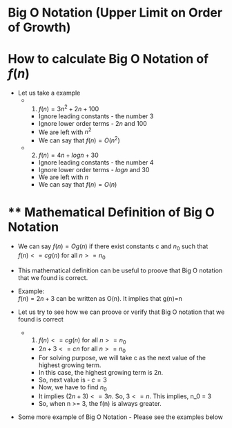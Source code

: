 # Big O Notation (Upper Limit on Order of Growth)

# **How to calculate Big O Notation of $f(n)$**
- Let us take a example  
  - 1. $f(n) = 3n^2 + 2n + 100$
    - Ignore leading constants - the number 3
    - Ignore lower order terms - $2n$ and $100$
    - We are left with $n^2$
    - We can say that $f(n)=O(n^2)$

  - 2. $f(n) = 4n + logn + 30$
    - Ignore leading constants - the number 4
    - Ignore lower order terms - $logn$ and $30$
    - We are left with $n$
    - We can say that $f(n)=O(n)$  

# ** Mathematical Definition of Big O Notation 
- We can say $f(n) = Og(n)$ if there exist constants c and $n_0$ such that  
  $f(n)<=cg(n)$ for all $n >= n_0$
- This mathematical definition can be useful to proove that Big O notation that we found is correct.
- Example:  
  $f(n)=2n+3$ can be written as O(n). It implies that g(n)=n
- Let us try to see how we can proove or verify that Big O notation that we found is correct  
  - 1. $f(n)<=cg(n)$ for all $n >= n_0$
    -  $2n+3<=cn$ for all $n >= n_0$
    -  For solving purpose, we will take c as the next value of the highest growing term. 
    -  In this case, the highest growing term is $2n$. 
    -  So, next value is - $c=3$
    -  Now, we have to find $n_0$  
    -  It implies $(2n+3) <= 3n$. So, $3<=n$. This implies, n_0 = 3
    -  So, when n >= 3, the f(n) is always greater.

- Some more example of Big O Notation - Please see the examples below